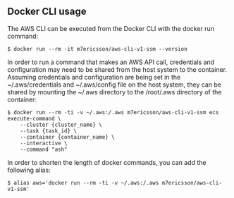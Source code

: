 ## Docker CLI usage

The AWS CLI can be executed from the Docker CLI with the docker run command:
```shell
$ docker run --rm -it m7ericsson/aws-cli-v1-ssm --version
```

In order to run a command that makes an AWS API call, credentials and configuration may need to be shared from the host system to the container. Assuming credentials and configuration are being set in the ~/.aws/credentials and ~/.aws/config file on the host system, they can be shared by mounting the ~/.aws directory to the /root/.aws directory of the container:
```shell
$ docker run --rm -ti -v ~/.aws:/.aws m7ericsson/aws-cli-v1-ssm ecs execute-command \
    --cluster {cluster_name} \
    --task {task_id} \
    --container {container_name} \
    --interactive \
    --command "ash"
```

In order to shorten the length of docker commands, you can add the following alias:
```shell
$ alias aws='docker run --rm -ti -v ~/.aws:/.aws m7ericsson/aws-cli-v1-ssm'
```
